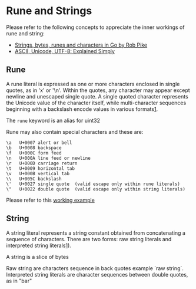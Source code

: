 # Rune and Strings

Please refer to the following concepts to appreciate the inner workings of rune and string:

* [Strings, bytes, runes and characters in Go by Rob Pike](https://go.dev/blog/strings)
* [ASCII, Unicode, UTF-8: Explained Simply](https://www.youtube.com/watch?v=DntKZ9xJ1sM)

## Rune

A rune literal is expressed as one or more characters enclosed in single quotes, as in 'x' or '\n'. Within the quotes, any character may appear except newline and unescaped single quote. A single quoted character represents the Unicode value of the character itself, while multi-character sequences beginning with a backslash encode values in various formats[1](https://go.dev/ref/spec).

The `rune` keyword is an alias for uint32 

Rune may also contain special characters and these are:

```
\a   U+0007 alert or bell
\b   U+0008 backspace
\f   U+000C form feed
\n   U+000A line feed or newline
\r   U+000D carriage return
\t   U+0009 horizontal tab
\v   U+000B vertical tab
\\   U+005C backslash
\'   U+0027 single quote  (valid escape only within rune literals)
\"   U+0022 double quote  (valid escape only within string literals)
```

Please refer to this [working example](../str/rune_test.go)

## String

A string literal represents a string constant obtained from concatenating a sequence of characters. There are two forms: raw string literals and interpreted string literals[1](https://go.dev/ref/spec)).

A string is a slice of bytes

Raw string are characters sequence in back quotes example \`raw string\`. Interpreted string literals are character sequences between double quotes, as in "bar" 
